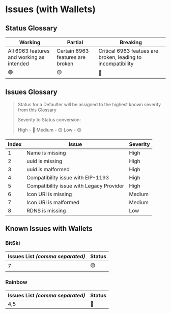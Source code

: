 # Issues (with Wallets)

## Status Glossary

| Working                                   | Partial                          | Breaking                                                     |
| ----------------------------------------- | -------------------------------- | ------------------------------------------------------------ |
| All 6963 features and working as intended | Certain 6963 features are broken | Critical 6963 featues are broken, leading to incompatibility |
| 🟢                                        | 🟡                               | 🔴                                                           |

## Issues Glossary

> Status for a Defaulter will be assigned to the highest known severity from
> this Glossary
>
> Severity to Status conversion:
>
> High - 🔴 Medium - 🟡 Low - 🟡

| Index | Issue                                    | Severity |
| ----- | ---------------------------------------- | -------- |
| 1     | Name is missing                          | High     |
| 2     | uuid is missing                          | High     |
| 3     | uuid is malformed                        | High     |
| 4     | Compatibility issue with EIP-1193        | High     |
| 5     | Compatibility issue with Legacy Provider | High     |
| 6     | Icon URI is missing                      | Medium   |
| 7     | Icon URI is malformed                    | Medium   |
| 8     | RDNS is missing                          | Low      |

## Known Issues with Wallets

### BitSki

| Issues List _(comma separated)_ | Status |
| ------------------------------- | ------ |
| 7                               | 🟡     |

### Rainbow

| Issues List _(comma separated)_ | Status |
| ------------------------------- | ------ |
| 4,5                             | 🔴     |
